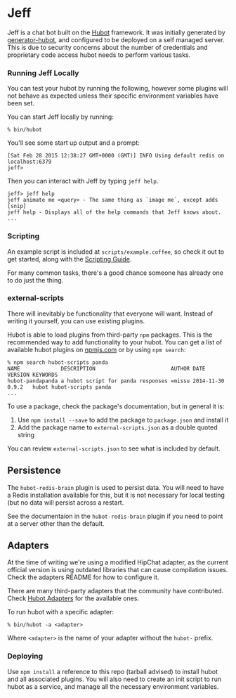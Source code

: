 # Jeff

Jeff is a chat bot built on the [Hubot][hubot] framework. It was initially
generated by [generator-hubot][generator-hubot], and configured to be deployed
on a self managed server. This is due to security concerns about the number of
credentials and proprietary code access hubot needs to perform various tasks.

[hubot]: http://hubot.github.com
[generator-hubot]: https://github.com/github/generator-hubot

### Running Jeff Locally

You can test your hubot by running the following, however some plugins will not
behave as expected unless their specific environment variables have been set.

You can start Jeff locally by running:

    % bin/hubot

You'll see some start up output and a prompt:

    [Sat Feb 28 2015 12:38:27 GMT+0000 (GMT)] INFO Using default redis on localhost:6379
    jeff>

Then you can interact with Jeff by typing `jeff help`.

    jeff> jeff help
    jeff animate me <query> - The same thing as `image me`, except adds [snip]
    jeff help - Displays all of the help commands that Jeff knows about.
    ...


### Scripting

An example script is included at `scripts/example.coffee`, so check it out to
get started, along with the [Scripting Guide](scripting-docs).

For many common tasks, there's a good chance someone has already one to do just
the thing.

[scripting-docs]: https://github.com/github/hubot/blob/master/docs/scripting.md

### external-scripts

There will inevitably be functionality that everyone will want. Instead of
writing it yourself, you can use existing plugins.

Hubot is able to load plugins from third-party `npm` packages. This is the
recommended way to add functionality to your hubot. You can get a list of
available hubot plugins on [npmjs.com](npmjs) or by using `npm search`:

    % npm search hubot-scripts panda
    NAME             DESCRIPTION                        AUTHOR DATE       VERSION KEYWORDS
    hubot-pandapanda a hubot script for panda responses =missu 2014-11-30 0.9.2   hubot hubot-scripts panda
    ...


To use a package, check the package's documentation, but in general it is:

1. Use `npm install --save` to add the package to `package.json` and install it
2. Add the package name to `external-scripts.json` as a double quoted string

You can review `external-scripts.json` to see what is included by default.

[npmjs]: https://www.npmjs.com

##  Persistence

The `hubot-redis-brain` plugin is used to persist data. You will need to have
a Redis installation available for this, but it is not necessary for local
testing (but no data will persist across a restart.

See the documentaion in the `hubot-redis-brain` plugin if you need to point at
a server other than the default.

## Adapters

At the time of writing we're using a modified HipChat adapter, as the current
official version is using outdated libraries that can cause compilation issues.
Check the adapters README for how to configure it.

There are many third-party adapters that the community have contributed. Check
[Hubot Adapters][hubot-adapters] for the available ones.

To run hubot with a specific adapter:

    % bin/hubot -a <adapter>

Where `<adapter>` is the name of your adapter without the `hubot-` prefix.

[hubot-adapters]: https://github.com/github/hubot/blob/master/docs/adapters.md

### Deploying

Use `npm install` a reference to this repo (tarball advised) to install hubot
and all associated plugins. You will also need to create an init script to run
hubot as a service, and manage all the necessary environment variables.
